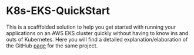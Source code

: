 # K8s-EKS-QuickStart

This is a scafffolded solution to help you get started with running your applications on an AWS EKS cluster quickly without having to know ins and outs of Kubernetes. Here you will find a detailed explanation/elaboration of the GitHub [page](https://mkejriwal270.github.io/K8s-EKS-QuickStart) for the same project.
